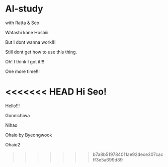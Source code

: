 # AI-study
with Ratta &amp; Seo

Watashi kane Hoshiii

But I dont wanna work!!!

Still dont get how to use this thing.

Oh! I think I got it!!!

One more time!!!

<<<<<<< HEAD
Hi Seo!
=======
Hello!!!

Gonnichiwa

Nihao

Ohaio by Byeongwook

Ohaio2
>>>>>>> b7a8b519784011ae92dece307cacff3e5a699d89
